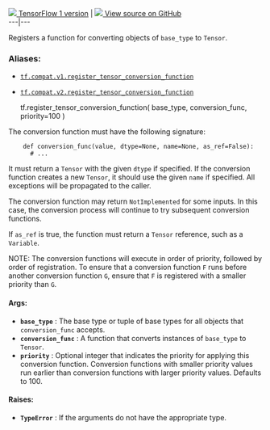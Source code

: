 [ ![](https://tensorflow.google.cn/images/tf_logo_32px.png) TensorFlow 1
version](/versions/r1.15/api_docs/python/tf/register_tensor_conversion_function)
|  [ ![](https://tensorflow.google.cn/images/GitHub-Mark-32px.png) View source
on GitHub
](https://github.com/tensorflow/tensorflow/blob/r2.0/tensorflow/python/framework/tensor_conversion_registry.py#L56-L111)  
---|---  
  
Registers a function for converting objects of `base_type` to `Tensor`.

### Aliases:

  * [`tf.compat.v1.register_tensor_conversion_function`](/api_docs/python/tf/register_tensor_conversion_function)
  * [`tf.compat.v2.register_tensor_conversion_function`](/api_docs/python/tf/register_tensor_conversion_function)

    
    
    tf.register_tensor_conversion_function(
        base_type,
        conversion_func,
        priority=100
    )
    

The conversion function must have the following signature:

    
    
        def conversion_func(value, dtype=None, name=None, as_ref=False):
          # ...
    

It must return a `Tensor` with the given `dtype` if specified. If the
conversion function creates a new `Tensor`, it should use the given `name` if
specified. All exceptions will be propagated to the caller.

The conversion function may return `NotImplemented` for some inputs. In this
case, the conversion process will continue to try subsequent conversion
functions.

If `as_ref` is true, the function must return a `Tensor` reference, such as a
`Variable`.

NOTE: The conversion functions will execute in order of priority, followed by
order of registration. To ensure that a conversion function `F` runs before
another conversion function `G`, ensure that `F` is registered with a smaller
priority than `G`.

#### Args:

  * **`base_type`** : The base type or tuple of base types for all objects that `conversion_func` accepts.
  * **`conversion_func`** : A function that converts instances of `base_type` to `Tensor`.
  * **`priority`** : Optional integer that indicates the priority for applying this conversion function. Conversion functions with smaller priority values run earlier than conversion functions with larger priority values. Defaults to 100.

#### Raises:

  * **`TypeError`** : If the arguments do not have the appropriate type.

